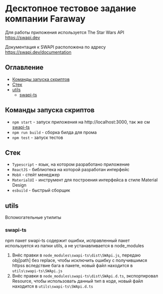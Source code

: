 # Десктопное тестовое задание компании Faraway

Для работы приложения используется The Star Wars API https://swapi.dev

Документация к SWAPI расположена по адресу https://swapi.dev/documentation

## Оглавление

- [Команды запуска скриптов](#Команды-запуска-скриптов)
- [Стек](#Стек)
- [utils](#utils)
  - [swapi-ts](#swapi-ts)

## Команды запуска скриптов

- `npm start` - запуск приложения на http://localhost:3000, так же см [swapi-ts](#swapi-ts)
- `npm run build` - сборка билда для прома
- `npm test` - запуск тестов

## Стек

- `Typescript` - язык, на котором разработано приложение
- `ReactJS` - библиотека на которой разработан интерфейс
- `MobX` - стейт менеджер
- `MaterialUI` - инструмент для построения интерфейса в стиле Material Design
- `esbuild` - быстрый сборщик

## utils

Вспомогательные утилиты

### swapi-ts

npm пакет swapi-ts содержит ошибки, исправленный пакет используется из папки utils, а не устанавливается в node_modules

1. Внёс правки в `node_modules\swapi-ts\dist\SWApi.js`, передаю obj[path] без replace, чтобы исключить ошибку с получившимся httpss вследствие бага в пакете, новый файл находится в `utils\swapi-ts\SWApi.js`
2. Внёс правки в `node_modules\swapi-ts\dist\SWApi.d.ts`, экспортировал Resource, чтобы использовать данный тип в коде, новый файл находится в `utils\swapi-ts\SWApi.d.ts`
